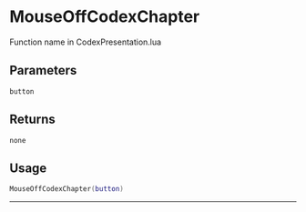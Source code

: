 # MouseOffCodexChapter
Function name in CodexPresentation.lua
## Parameters
`button`
## Returns
`none`
## Usage
```lua
MouseOffCodexChapter(button)
```
---
